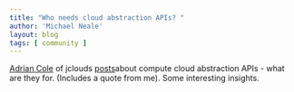```yaml
---
title: "Who needs cloud abstraction APIs? "
author: 'Michael Neale'
layout: blog
tags: [ community ]
---
```


[Adrian Cole](http://code.google.com/p/jclouds/) of jclouds
[posts](http://www.cloudslamevent.com/compute-cloud-abstraction-apis-who-needs-em)about
compute cloud abstraction APIs - what are they for. (Includes a
quote from me). Some interesting insights.